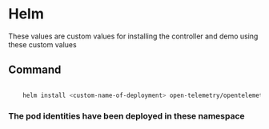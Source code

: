 # Helm
These values are custom values for installing the controller and demo using these custom values

## Command
```bash

    helm install <custom-name-of-deployment> open-telemetry/opentelemetry-demo -n otel-demo 

```

### The pod identities have been deployed in these namespace